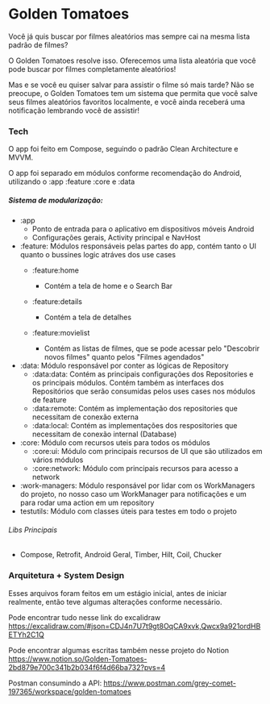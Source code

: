 # Golden Tomatoes

Você já quis buscar por filmes aleatórios mas sempre cai na mesma lista padrão de filmes?

 O Golden Tomatoes resolve isso. Oferecemos uma lista aleatória que você pode buscar por filmes completamente aleatórios!

Mas e se você eu quiser salvar para assistir o filme só mais tarde? Não se preocupe, o Golden Tomatoes tem um sistema que permita que você salve seus filmes aleatórios favoritos localmente, e você ainda receberá uma notificação lembrando você de assistir!



### Tech

O app foi feito em Compose, seguindo o padrão Clean Architecture e MVVM.

O app foi separado em módulos conforme recomendação do Android, utilizando o :app :feature :core e :data

##### Sistema de modularização:

- :app
  - Ponto de entrada para o aplicativo em dispositivos móveis Android
  - Configurações gerais, Activity principal e NavHost
- :feature: Módulos responsáveis pelas partes do app, contém tanto o UI quanto o bussines logic atráves dos use cases
  - :feature:home
    - Contém a tela de home e o Search Bar

  - :feature:details
    - Contém a tela de detalhes

  - :feature:movielist

    - Contém as listas de filmes, que se pode acessar pelo "Descobrir novos filmes" quanto pelos "Filmes agendados"
- :data: Módulo responsável por conter as lógicas de Repository
  - :data:data: Contém as principais configurações dos Repositories e os principais módulos. Contém também as interfaces dos Repositórios que serão consumidas pelos uses cases nos módulos de feature
  - :data:remote: Contém as implementação dos repositories que necessitam de conexão externa
  - :data:local: Contém as implementações dos respositories que necessitam de conexão internal (Database)
- :core: Módulo com recursos uteis para todos os módulos
  - :core:ui: Módulo com principais recursos de UI que são utilizados em vários módulos
  - :core:network: Módulo com principais recursos para acesso a network
- :work-managers: Módulo responsável por lidar com os WorkManagers do projeto, no nosso caso um WorkManager para notificações e um para rodar uma action em um repository
- testutils: Módulo com classes úteis para testes em todo o projeto

###### Libs Principais

- Compose, Retrofit, Android Geral, Timber, Hilt, Coil, Chucker





### Arquitetura + System Design

Esses arquivos foram feitos em um estágio inicial, antes de iniciar realmente, então teve algumas alterações conforme necessário.

Pode encontrar tudo nesse link do excalidraw https://excalidraw.com/#json=CDJ4n7U7t9gt8OqCA9xvk,Qwcx9a921ordHBETYh2C1Q

Pode encontrar algumas escritas também nesse projeto do Notion https://www.notion.so/Golden-Tomatoes-2bd879e700c341b2b034f6f4d66ba732?pvs=4

Postman consumindo a API: https://www.postman.com/grey-comet-197365/workspace/golden-tomatoes





